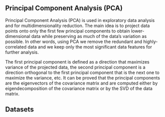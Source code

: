 ## Principal Component Analysis (PCA)  
Principal Component Analysis (PCA) is used in exploratory data analysis and for multidimensionality reduction. The main idea is to project data points onto only the first few principal components to obtain lower-dimensional data while preserving as much of the data’s variation as possible. In other words, using PCA we remove the redundant and highly-correlated data and we keep only the most significant data features for further analysis.  

The first principal component is defined as a direction that maximizes variance of the projected data, the second principal component is a direction orthogonal to the first principal component that is the next one to maximize the variance, etc. It can be proved that the principal components are the eigenvectors of the covariance matrix and are computed either by eigendecomposition of the covariance matrix or by the SVD of the data matrix.  

## Datasets

